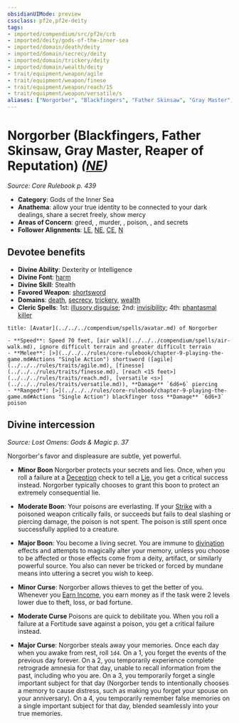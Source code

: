 ```yaml
---
obsidianUIMode: preview
cssclass: pf2e,pf2e-deity
tags:
- imported/compendium/src/pf2e/crb
- imported/deity/gods-of-the-inner-sea
- imported/domain/death/deity
- imported/domain/secrecy/deity
- imported/domain/trickery/deity
- imported/domain/wealth/deity
- trait/equipment/weapon/agile
- trait/equipment/weapon/finese
- trait/equipment/weapon/reach/15
- trait/equipment/weapon/versatile/s
aliases: ["Norgorber", "Blackfingers", "Father Skinsaw", "Gray Master", "Reaper of Reputation"]
---
```

# Norgorber (Blackfingers, Father Skinsaw, Gray Master, Reaper of Reputation) *([NE](neutral-evil-b1.md))*  
*Source: Core Rulebook p. 439*  

- **Category**: Gods of the Inner Sea
- **Anathema**: allow your true identity to be connected to your dark dealings, share a secret freely, show mercy
- **Areas of Concern**: greed, , murder, , poison, , and secrets
- **Follower Alignments**: [LE](lawful-evil-b1.md), [NE](neutral-evil-b1.md), [CE](chaotic-evil-b1.md), [N](neutral-b1.md)

## Devotee benefits

- **Divine Ability**: Dexterity or Intelligence
- **Divine Font**: [harm](../../spells/harm.md)
- **Divine Skill**: Stealth
- **Favored Weapon**: [shortsword](../../equipment/items/shortsword.md)
- **Domains**: [death](../domains.md#Death), [secrecy](../domains.md#Secrecy), [trickery](../domains.md#Trickery), [wealth](../domains.md#Wealth)
- **Cleric Spells**: 1st: [illusory disguise](../../spells/illusory-disguise.md); 2nd: [invisibility](../../spells/invisibility.md); 4th: [phantasmal killer](../../spells/phantasmal-killer.md)

```ad-embed-avatar
title: [Avatar](../../../compendium/spells/avatar.md) of Norgorber

- **Speed**: Speed 70 feet, [air walk](../../../compendium/spells/air-walk.md), ignore difficult terrain and greater difficult terrain
- **Melee**: [>](../../../rules/core-rulebook/chapter-9-playing-the-game.md#Actions "Single Action") shortsword ([agile](../../../rules/traits/agile.md), [finesse](../../../rules/traits/finesse.md), [reach <15 feet>](../../../rules/traits/reach.md), [versatile <s>](../../../rules/traits/versatile.md)), **Damage** `6d6+6` piercing
- **Ranged**: [>](../../../rules/core-rulebook/chapter-9-playing-the-game.md#Actions "Single Action") blackfinger toss **Damage** `6d6+3` poison
```

## Divine intercession
*Source: Lost Omens: Gods & Magic p. 37*

Norgorber's favor and displeasure are subtle, yet powerful.

- **Minor Boon** Norgorber protects your secrets and lies. Once, when you roll a failure at a [Deception](../../skills.md#Deception) check to tell a [Lie](lie.md), you get a critical success instead. Norgorber typically chooses to grant this boon to protect an extremely consequential lie.
- **Moderate Boon**: Your poisons are everlasting. If your [Strike](strike.md) with a poisoned weapon critically fails, or succeeds but fails to deal slashing or piercing damage, the poison is not spent. The poison is still spent once successfully applied to a creature.
- **Major Boon**: You become a living secret. You are immune to [divination](divination.md) effects and attempts to magically alter your memory, unless you choose to be affected or those effects come from a deity, artifact, or similarly powerful source. You also can never be tricked or forced by mundane means into uttering a secret you wish to keep.

- **Minor Curse**: Norgorber allows thieves to get the better of you. Whenever you [Earn Income](earn-income.md), you earn money as if the task were 2 levels lower due to theft, loss, or bad fortune.
- **Moderate Curse** Poisons are quick to debilitate you. When you roll a failure at a Fortitude save against a poison, you get a critical failure instead.
- **Major Curse**: Norgorber steals away your memories. Once each day when you awake from rest, roll `1d4`. On a 1, you forget the events of the previous day forever. On a 2, you temporarily experience complete retrograde amnesia for that day, unable to recall information from the past, including who you are. On a 3, you temporarily forget a single important subject for that day (Norgorber tends to intentionally chooses a memory to cause distress, such as making you forget your spouse on your anniversary). On a 4, you temporarily remember false memories on a single important subject for that day, blended seamlessly into your true memories.
